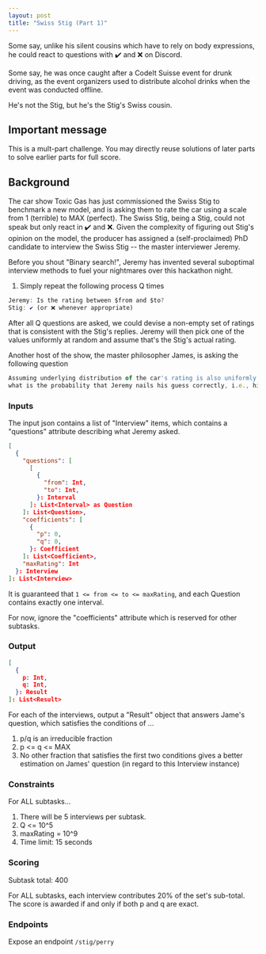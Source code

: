 ```yaml
---
layout: post
title: "Swiss Stig (Part 1)"
---
```


Some say, unlike his silent cousins which have to rely on body expressions, he could react to questions with ✔️ and ❌ on Discord.

Some say, he was once caught after a CodeIt Suisse event for drunk driving, as the event organizers used to distribute alcohol drinks when the event was conducted offline.

He's not the Stig, but he's the Stig's Swiss cousin.

## Important message

This is a mult-part challenge. You may directly reuse solutions of later parts to solve earlier parts for full score.

## Background

The car show Toxic Gas has just commissioned the Swiss Stig to benchmark a new model, and is asking them to rate the car using a scale from 1 (terrible) to MAX (perfect). The Swiss Stig, being a Stig, could not speak but only react in ✔️ and ❌. Given the complexity of figuring out Stig's opinion on the model, the producer has assigned a (self-proclaimed) PhD candidate to interview the Swiss Stig -- the master interviewer Jeremy.

Before you shout "Binary search!", Jeremy has invented several suboptimal interview methods to fuel your nightmares over this hackathon night.

1. Simply repeat the following process Q times

```js
Jeremy: Is the rating between $from and $to?
Stig: ✔️ (or ❌ whenever appropriate)
```

After all Q questions are asked, we could devise a non-empty set of ratings that is consistent with the Stig's replies. Jeremy will then pick one of the values uniformly at random and assume that's the Stig's actual rating.

Another host of the show, the master philosopher James, is asking the following question

```js
Assuming underlying distribution of the car's rating is also uniformly at random between 1 and maxRating,
what is the probability that Jeremy nails his guess correctly, i.e., his accuracy?
```

### Inputs

The input json contains a list of "Interview" items, which contains a "questions" attribute describing what Jeremy asked.

```json
[
  {
    "questions": [
      [
        {
          "from": Int,
          "to": Int,
        }: Interval
      ]: List<Interval> as Question
    ]: List<Question>,
    "coefficients": [
      {
        "p": 0,
        "q": 0,
      }: Coefficient
    ]: List<Coefficient>,
    "maxRating": Int
  }: Interview
]: List<Interview>
```

It is guaranteed that `1 <= from <= to <= maxRating`, and each Question contains exactly one interval.

For now, ignore the "coefficients" attribute which is reserved for other subtasks.

### Output

```json
[
  {
    p: Int,
    q: Int,
  }: Result
]: List<Result>
```

For each of the interviews, output a "Result" object that answers Jame's question, which satisfies the conditions of ...

1. p/q is an irreducible fraction
2. p <= q <= MAX
3. No other fraction that satisfies the first two conditions gives a better estimation on James' question (in regard to this Interview instance)

### Constraints

For ALL subtasks...

1. There will be 5 interviews per subtask.
2. Q <= 10^5
3. maxRating = 10^9
4. Time limit: 15 seconds

### Scoring

Subtask total: 400

For ALL subtasks, each interview contributes 20% of the set's sub-total. The score is awarded if and only if both p and q are exact.

### Endpoints

Expose an endpoint `/stig/perry`
